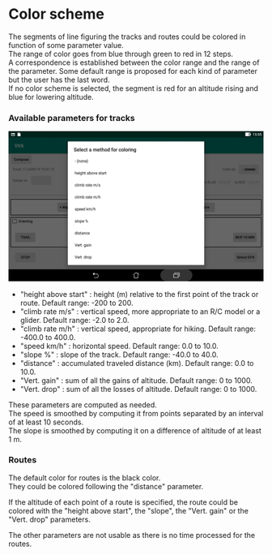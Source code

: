 # Color scheme

The segments of line figuring the tracks and routes could be colored in
function of some parameter value.  
The range of color goes from blue through green to red in 12 steps.  
A correspondence is established between the color range and the range
of the parameter. Some default range is proposed for each kind
of parameter but the user has the last word.  
If no color scheme is selected, the segment is red for an altitude
rising and blue for lowering altitude.

### Available parameters for tracks

![Color](Gallery/Color.jpg)

+ "height above start" : height (m) relative to the first point
 of the track or route. Default range: -200 to 200.
+ "climb rate m/s" : vertical speed, more appropriate to an
 R/C model or a glider. Default range: -2.0 to 2.0.
+ "climb rate m/h" : vertical speed, appropriate for hiking.
 Default range: -400.0 to 400.0.
+ "speed km/h" : horizontal speed. Default range: 0.0 to 10.0.
+ "slope %" : slope of the track. Default range: -40.0 to 40.0.
+ "distance" : accumulated traveled distance (km).
 Default range: 0.0 to 10.0.
+ "Vert. gain" : sum of all the gains of altitude. Default range: 0 to 1000.
+ "Vert. drop" : sum of all the losses of altitude. Default range:
 0 to 1000.

These parameters are computed as needed.  
The speed is smoothed by computing it from points separated by
an interval of at least 10 seconds.  
The slope is smoothed by computing it on a difference of
altitude of at least 1 m.

### Routes

The default color for routes is the black color.  
They could be colored following the "distance" parameter.

If the altitude of each point of a route is specified, the route
could be colored with the "height above start", the "slope",
the "Vert. gain" or the "Vert. drop" parameters.

The other parameters are not usable as there is no time
processed for the routes.


